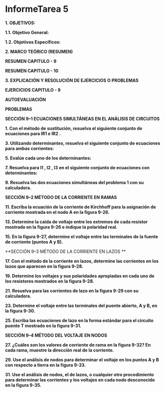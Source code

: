 # **InformeTarea 5**

**1. OBJETIVOS:**

**1.1. Objetivo General:**


**1.2. Objetivos Específicos:**


**2. MARCO TEÓRICO (RESUMEN)**
 

**RESUMEN CAPITULO - 9**


**RESUMEN CAPITULO - 10**


**3. EXPLICACIÓN Y RESOLUCIÓN DE EJERCICIOS O PROBLEMAS**

**EJERCICIOS CAPITULO - 9**

**AUTOEVALUACIÓN**




**PROBLEMAS**

**SECCIÓN 9–1 ECUACIONES SIMULTÁNEAS EN EL ANÁLISIS DE CIRCUITOS**

**1. Con el método de sustitución, resuelva el siguiente conjunto de ecuaciones para IR1 e IR2 .**

**3. Utilizando determinantes, resuelva el siguiente conjunto de ecuaciones para ambas corrientes:**

**5. Evalúe cada uno de los determinantes:**

**7. Resuelva para I1 , I2 , I3 en el siguiente conjunto de ecuaciones con determinantes:**

**9. Resuelva las dos ecuaciones simultáneas del problema 1 con su calculadora.**

**SECCIÓN 9–2 MÉTODO DE LA CORRIENTE EN RAMAS**

**11. Escriba la ecuación de la corriente de Kirchhoff para la asignación de corriente mostrada en el nodo A en la figura 9-26.**

**13. Determine la caída de voltaje entre los extremos de cada resistor mostrado en la figura 9-26 e indique la polaridad real.**

**15. En la figura 9-27, determine el voltaje entre las terminales de la fuente de corriente (puntos A y B).**

**SECCIÓN 9–3 MÉTODO DE LA CORRIENTE EN LAZOS **

**17. Con el método de la corriente en lazos, determine las corrientes en los lazos que aparecen en la figura 9-28.**

**19. Determine los voltajes y sus polaridades apropiadas en cada uno de los resistores mostrados en la figura 9-28.**

**21. Resuelva para las corrientes de lazo en la figura 9-29 con su calculadora.**

**23. Determine el voltaje entre las terminales del puente abierto, A y B, en la figura 9-30.**

**25. Escriba las ecuaciones de lazo en la forma estándar para el circuito puente T mostrado en la figura 9-31.**

**SECCIÓN 9–4 MÉTODO DEL VOLTAJE EN NODOS**

**27. ¿Cuáles son los valores de corriente de rama en la figura 9-32? En cada rama, muestre la dirección real de la corriente.**

**29. Use el análisis de nodos para determinar el voltaje en los puntos A y B con respecto a tierra en la figura 9-33.**

**31. Use el análisis de nodos, el de lazos, o cualquier otro procedimiento para determinar las corrientes y los voltajes en cada nodo desconocido en la figura 9-35.**
